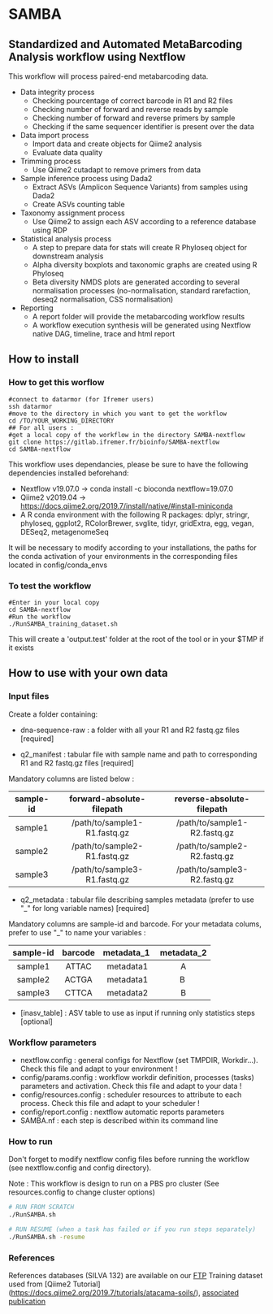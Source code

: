 # SAMBA
## Standardized and Automated MetaBarcoding Analysis workflow using Nextflow

This workflow will process paired-end metabarcoding data. 

* Data integrity process 
    * Checking pourcentage of correct barcode in R1 and R2 files 
    * Checking number of forward and reverse reads by sample
    * Checking number of forward and reverse primers by sample
    * Checking if the same sequencer identifier is present over the data
* Data import process
    * Import data and create objects for Qiime2 analysis
    * Evaluate data quality
* Trimming process
    * Use Qiime2 cutadapt to remove primers from data
* Sample inference process using Dada2
    * Extract ASVs (Amplicon Sequence Variants) from samples using Dada2
    * Create ASVs counting table
* Taxonomy assignment process
    * Use Qiime2 to assign each ASV according to a reference database using RDP
* Statistical analysis process
    * A step to prepare data for stats will create R Phyloseq object for downstream analysis
    * Alpha diversity boxplots and taxonomic graphs are created using R Phyloseq
    * Beta diversity NMDS plots are generated according to several normalisation processes (no-normalisation, standard rarefaction, deseq2 normalisation, CSS normalisation)
* Reporting
    * A report folder will provide the metabarcoding workflow results
    * A workflow execution synthesis will be generated using Nextflow native DAG, timeline, trace and html report

## How to install

### How to get this worflow
```
#connect to datarmor (for Ifremer users)
ssh datarmor
#move to the directory in which you want to get the workflow
cd /TO/YOUR_WORKING_DIRECTORY
## For all users :
#get a local copy of the workflow in the directory SAMBA-nextflow
git clone https://gitlab.ifremer.fr/bioinfo/SAMBA-nextflow
cd SAMBA-nextflow
```

This workflow uses dependancies, please be sure to have the following dependencies installed beforehand:
- Nextflow v19.07.0 -> conda install -c bioconda nextflow=19.07.0
- Qiime2 v2019.04 -> https://docs.qiime2.org/2019.7/install/native/#install-miniconda
- A R conda environment with the following R packages: dplyr, stringr, phyloseq, ggplot2, RColorBrewer, svglite, tidyr, gridExtra, egg, vegan, DESeq2, metagenomeSeq

It will be necessary to modify according to your installations, the paths for the conda activation of your environments in the corresponding files located in config/conda_envs

### To test the workflow
```
#Enter in your local copy
cd SAMBA-nextflow
#Run the workflow
./RunSAMBA_training_dataset.sh 
```

This will create a 'output.test' folder at the root of the tool or in your $TMP if it exists

## How to use with your own data

### Input files

Create a folder containing:

* dna-sequence-raw : a folder with all your R1 and R2 fastq.gz files [required]

* q2\_manifest : tabular file with sample name and path to corresponding R1 and R2 fastq.gz files [required]

Mandatory columns are listed below :

sample-id | forward-absolute-filepath | reverse-absolute-filepath 
:---: | :---: | :---:
sample1 | /path/to/sample1-R1.fastq.gz | /path/to/sample1-R2.fastq.gz
sample2 | /path/to/sample2-R1.fastq.gz | /path/to/sample2-R2.fastq.gz
sample3 | /path/to/sample3-R1.fastq.gz | /path/to/sample3-R2.fastq.gz

* q2\_metadata : tabular file describing samples metadata (prefer to use "\_" for long variable names) [required]

Mandatory columns are sample-id and barcode. For your metadata colums, prefer to use "\_" to name your variables :

sample-id | barcode | metadata\_1 | metadata\_2
:---: | :---: | :---: | :---:
sample1 | ATTAC | metadata1 | A
sample2 | ACTGA | metadata1 | B
sample3 | CTTCA | metadata2 | B

* [inasv\_table] : ASV table to use as input if running only statistics steps [optional]

### Workflow parameters

* nextflow.config : general configs for Nextflow (set TMPDIR, Workdir...). Check this file and adapt to your environment !
* config/params.config : workflow workdir definition, processes (tasks) parameters and activation. Check this file and adapt to your data !
* config/resources.config : scheduler resources to attribute to each process. Check this file and adapt to your scheduler !
* config/report.config : nextflow automatic reports parameters 
* SAMBA.nf : each step is described within its command line

### How to run
Don't forget to modify nextflow config files before running the workflow (see nextflow.config and config directory).

Note : This workflow is design to run on a PBS pro cluster (See resources.config to change cluster options)

```bash
# RUN FROM SCRATCH
./RunSAMBA.sh

# RUN RESUME (when a task has failed or if you run steps separately)
./RunSAMBA.sh -resume
```

### References 

References databases (SILVA 132) are available on our [FTP](ftp://ftp.ifremer.fr/ifremer/dataref/bioinfo/sebimer/sequence-set/qiime2/2019.07/)
Training dataset used from [Qiime2 Tutorial] (https://docs.qiime2.org/2019.7/tutorials/atacama-soils/), [associated publication](https://msystems.asm.org/content/2/3/e00195-16)
